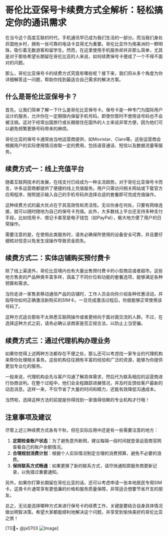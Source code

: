 # 哥伦比亚保号卡续费方式全解析：轻松搞定你的通讯需求

在当今这个高度互联的时代，手机通讯早已成为我们生活的一部分。而当我们身处异国他乡时，拥有一张可靠的电话卡显得尤为重要。哥伦比亚作为南美洲的一颗明珠，吸引着无数游客和留学生。然而，在这里使用手机服务却并非那么简单，尤其是对于那些希望长期留在哥伦比亚的人来说，如何续费保号卡便成了一个不得不面对的问题。

那么，哥伦比亚保号卡的续费方式究竟有哪些呢？接下来，我们将从多个角度为你详细解答这一问题，帮助你找到最适合自己需求的解决方案。

## 什么是哥伦比亚保号卡？

首先，让我们简单了解一下什么是哥伦比亚保号卡。保号卡是一种专门为国际用户设计的服务，允许你在一定期限内保留手机号码，即使你暂时不使用该号码也不会被注销。这对于经常出国旅行或长期居住在国外的人士来说非常方便，因为他们可以避免频繁更换号码带来的麻烦。

哥伦比亚的保号卡通常由当地运营商提供，如Movistar、Claro等。这些运营商会根据用户的实际使用情况收取一定的费用，包括语音通话、短信以及数据流量等服务。

## 续费方式一：线上充值平台

随着互联网技术的发展，在线支付已经成为一种主流趋势。对于哥伦比亚保号卡而言，许多运营商都提供了便捷的线上充值服务。用户只需访问相关网站或下载官方应用程序，按照提示输入自己的手机号码并选择合适的套餐即可完成充值操作。

这种续费方式的最大优点在于其高效性和灵活性。无论你身在何处，只要有网络连接，就可以随时随地为自己的保号卡充值。此外，大多数线上平台还支持多种支付手段，比如信用卡、借记卡甚至是电子钱包（如PayPal），极大地方便了用户的日常操作。

需要注意的是，在使用此类服务时，请务必确保所使用的设备安全可靠，并且要仔细核对信息以免发生误操作导致资金损失。

## 续费方式二：实体店铺购买预付费卡

除了线上渠道外，哥伦比亚境内也有大量出售预付费卡的小型商店或者超市。这些地方售卖的产品种类丰富多样，涵盖了不同价位和功能的套餐选项，能够满足各种预算和需求。

当你走进一家售卖移动通信产品的店铺时，工作人员会向你介绍各种优惠活动，并指导你如何正确激活新购买的SIM卡。一旦完成激活过程后，你就能够正常使用该号码了。

这种方式适合那些不太熟悉互联网操作或者更倾向于面对面交流的人群。不过，在选择这种方式之前，请务必确认该商家是否正规合法，以防止上当受骗。

## 续费方式三：通过代理机构办理业务

如果你觉得上述两种方法都存在不便之处，那么还可以考虑找一家专业的代理机构来帮你处理相关事务。这些机构往往拥有丰富的经验和广泛的资源，能够为你提供更加专业化的服务。

一般来说，代理机构会先与客户沟通了解具体需求，然后代为联系相应的运营商进行协商谈判。在整个过程中，他们会全程跟踪进展情况，并及时反馈给客户最新的动态消息。这样一来，不仅节省了大量的时间和精力，还能有效降低沟通成本。

当然啦，选择这种方法的前提是你得找到一家值得信赖的专业机构才行哦！

## 注意事项及建议

尽管上述三种续费方式各有千秋，但在实际应用中还是有一些需要注意的地方：

1. **定期检查账户状态**：为了避免意外断网，建议每隔一段时间就登录运营商官网查看自己的账户余额情况。
2. **合理规划消费计划**：根据个人实际情况制定合理的消费预算，避免不必要的浪费。
3. **保持联系方式畅通**：如果更换了新的联系方式，请尽快通知原服务商更新记录，以免错过重要通知。

另外，如果你打算长期留在哥伦比亚的话，还可以考虑申请一张本地居民专用SIM卡。这类卡片通常享有更低廉的价格和服务质量保障，非常适合想要节省开支的朋友。

总之，无论是选择哪种方式来进行保号卡的续费工作，关键是要结合自身具体情况做出明智决策。希望大家都能顺利地解决这个问题，并享受到愉快美好的哥伦比亚之旅！

[TG💪+ @jx0703 ![Image](https://github.com/user-attachments/assets/dbca1d08-cadb-493c-b0ec-ad6f7a83f270)]